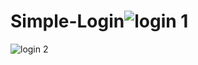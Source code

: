 # Simple-Login![login 1](https://user-images.githubusercontent.com/87554900/157661651-ada6bb37-3e51-4889-a1c8-a1b8cf433337.png)
![login 2](https://user-images.githubusercontent.com/87554900/157661671-712081c7-a95c-4a8f-8070-882acf01a581.png)
